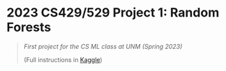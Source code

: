 # 2023 CS429/529 Project 1: Random Forests

> *First project for the CS ML class at UNM (Spring 2023)*
> 
> (Full instructions in [Kaggle](https://www.kaggle.com/competitions/2023-cs429529-project1-random-forests/overview))
